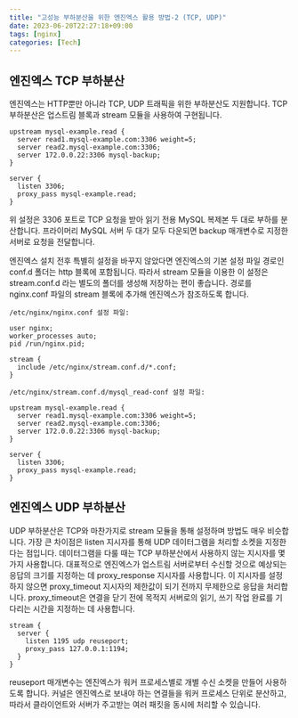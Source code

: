 ```yaml
---
title: "고성능 부하분산을 위한 엔진엑스 활용 방법-2 (TCP, UDP)"
date: 2023-06-20T22:27:18+09:00
tags: [nginx]
categories: [Tech]
---
```


## 엔진엑스 TCP 부하분산

엔진엑스는 HTTP뿐만 아니라 TCP, UDP 트래픽을 위한 부하분산도 지원합니다. TCP 부하분산은 업스트림 블록과 stream 모듈을 사용하여 구현됩니다.

```
upstream mysql-example.read {
  server read1.mysql-example.com:3306 weight=5;
  server read2.mysql-example.com:3306;
  server 172.0.0.22:3306 mysql-backup;
}

server {
  listen 3306;
  proxy_pass mysql-example.read;
}
```

위 설정은 3306 포트로 TCP 요청을 받아 읽기 전용 MySQL 복제본 두 대로 부하를 분산합니다. 프라이머리 MySQL 서버 두 대가 모두 다운되면 backup 매개변수로 지정한 서버로 요청을 전달합니다.

엔진엑스 설치 전후 특별히 설정을 바꾸지 않았다면 엔진엑스의 기본 설정 파일 경로인 conf.d 폴더는 http 블록에 포함됩니다. 따라서 stream 모듈을 이용한 이 설정은 stream.conf.d 라는 별도의 폴더를 생성해 저장하는 편이 좋습니다. 경로를 nginx.conf 파일의 stream 블록에 추가해 엔진엑스가 참조하도록 합니다.

```
/etc/nginx/nginx.conf 설정 파일:

user nginx;
worker_processes auto;
pid /run/nginx.pid;

stream {
  include /etc/nginx/stream.conf.d/*.conf;
}

/etc/nginx/stream.conf.d/mysql_read-conf 설정 파일:

upstream mysql-example.read {
  server read1.mysql-example.com:3306 weight=5;
  server read2.mysql-example.com:3306;
  server 172.0.0.22:3306 mysql-backup;
}

server {
  listen 3306;
  proxy_pass mysql-example.read;
}
```

## 엔진엑스 UDP 부하분산

UDP 부하분산은 TCP와 마찬가지로 stream 모듈을 통해 설정하며 방법도 매우 비슷합니다. 가장 큰 차이점은 listen 지시자를 통해 UDP 데이터그램을 처리할 소켓을 지정한다는 점입니다. 데이터그램을 다룰 때는 TCP 부하분산에서 사용하지 않는 지시자를 몇 가지 사용합니다. 대표적으로 엔진엑스가 업스트림 서버로부터 수신할 것으로 예상되는 응답의 크기를 지정하는 데 proxy_response 지시자를 사용합니다. 이 지시자를 설정하지 않으면 proxy_timeout 지시자의 제한값이 되기 전까지 무제한으로 응답을 처리합니다. proxy_timeout은 연결을 닫기 전에 목적지 서버로의 읽기, 쓰기 작업 완료를 기다리는 시간을 지정하는 데 사용합니다.

```
stream {
  server {
    listen 1195 udp reuseport;
    proxy_pass 127.0.0.1:1194;
  }
}
```

reuseport 매개변수는 엔진엑스가 워커 프로세스별로 개별 수신 소켓을 만들어 사용하도록 합니다. 커널은 엔진엑스로 보내야 하는 연결들을 워커 프로세스 단위로 분산하고, 따라서 클라이언트와 서버가 주고받는 여러 패킷을 동시에 처리할 수 있습니다.